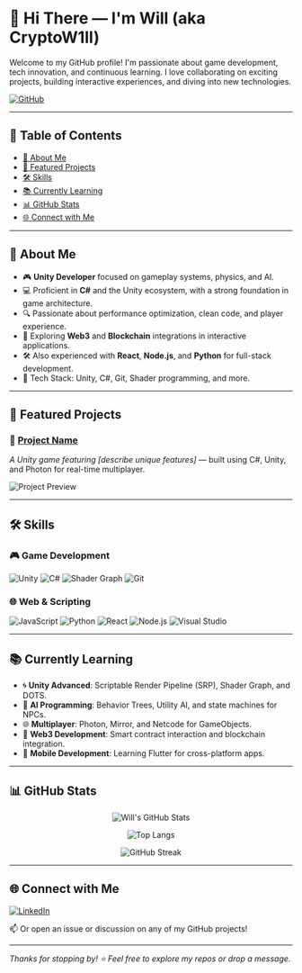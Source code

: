 # 👋 Hi There — I'm Will (aka CryptoW1ll)

Welcome to my GitHub profile! I'm passionate about game development, tech innovation, and continuous learning. I love collaborating on exciting projects, building interactive experiences, and diving into new technologies.

[![GitHub](https://img.shields.io/badge/GitHub-181717?style=flat&logo=github&logoColor=white)](https://github.com/cryptoW1ll)

---

## 🧭 Table of Contents

- [📌 About Me](#about-me)
- [🚀 Featured Projects](#featured-projects)
- [🛠️ Skills](#skills)
- [📚 Currently Learning](#currently-learning)
- [📊 GitHub Stats](#github-stats)
- [🌐 Connect with Me](#connect-with-me)

---

## 📌 About Me

- 🎮 **Unity Developer** focused on gameplay systems, physics, and AI.
- 💻 Proficient in **C#** and the Unity ecosystem, with a strong foundation in game architecture.
- 🔍 Passionate about performance optimization, clean code, and player experience.
- 🌱 Exploring **Web3** and **Blockchain** integrations in interactive applications.
- 🛠️ Also experienced with **React**, **Node.js**, and **Python** for full-stack development.
- 🔧 Tech Stack: Unity, C#, Git, Shader programming, and more.

---

## 🚀 Featured Projects

### 🔹 [Project Name](https://github.com/cryptoW1ll/project-repo-name)
*A Unity game featuring [describe unique features]* — built using C#, Unity, and Photon for real-time multiplayer.

![Project Preview](https://raw.githubusercontent.com/cryptoW1ll/project-repo-name/main/preview.gif)

---

## 🛠️ Skills

### 🎮 Game Development
![Unity](https://img.shields.io/badge/Unity-100000?style=for-the-badge&logo=unity&logoColor=white)
![C#](https://img.shields.io/badge/C%23-239120?style=for-the-badge&logo=c-sharp&logoColor=white)
![Shader Graph](https://img.shields.io/badge/Shader%20Graph-1E1E1E?style=for-the-badge&logo=unity&logoColor=white)
![Git](https://img.shields.io/badge/Git-F05032?style=for-the-badge&logo=git&logoColor=white)

### 🌐 Web & Scripting
![JavaScript](https://img.shields.io/badge/JavaScript-323330?style=for-the-badge&logo=javascript)
![Python](https://img.shields.io/badge/Python-3776AB?style=for-the-badge&logo=python)
![React](https://img.shields.io/badge/React-20232A?style=for-the-badge&logo=react&logoColor=61DAFB)
![Node.js](https://img.shields.io/badge/Node.js-339933?style=for-the-badge&logo=nodedotjs&logoColor=white)
![Visual Studio](https://img.shields.io/badge/Visual%20Studio-5C2D91?style=for-the-badge&logo=visual-studio&logoColor=white)

---

## 📚 Currently Learning

- 🌀 **Unity Advanced**: Scriptable Render Pipeline (SRP), Shader Graph, and DOTS.
- 🤖 **AI Programming**: Behavior Trees, Utility AI, and state machines for NPCs.
- 🌐 **Multiplayer**: Photon, Mirror, and Netcode for GameObjects.
- 💎 **Web3 Development**: Smart contract interaction and blockchain integration.
- 📱 **Mobile Development**: Learning Flutter for cross-platform apps.

---

## 📊 GitHub Stats

<div align="center">
  
![Will's GitHub Stats](https://github-readme-stats.vercel.app/api?username=cryptoW1ll&show_icons=true&theme=radical&count_private=true&hide_border=true)

![Top Langs](https://github-readme-stats.vercel.app/api/top-langs/?username=cryptoW1ll&layout=compact&theme=radical&hide_border=true)

![GitHub Streak](https://streak-stats.demolab.com?user=cryptoW1ll&theme=radical&hide_border=true)

</div>

---

## 🌐 Connect with Me

[![LinkedIn](https://img.shields.io/badge/-LinkedIn-blue?style=flat&logo=Linkedin&logoColor=white)](https://www.linkedin.com/in/will-fowlds-5885aa101/)

📫 Or open an issue or discussion on any of my GitHub projects!

---

_Thanks for stopping by! ⭐ Feel free to explore my repos or drop a message._
